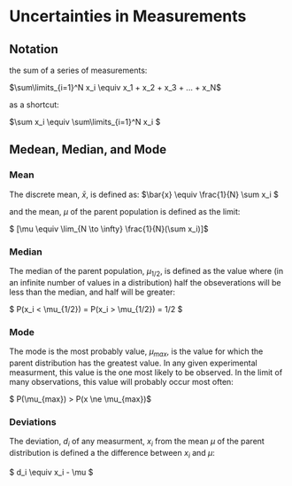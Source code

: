 
# Uncertainties in Measurements


## Notation

the sum of a series of measurements:


$\sum\limits_{i=1}^N x_i \equiv x_1 + x_2 + x_3 + ... + x_N$

as a shortcut:

$\sum x_i \equiv \sum\limits_{i=1}^N x_i $



## Medean, Median, and Mode



### Mean
The discrete mean, $\bar{x}$, is defined as: $\bar{x} \equiv \frac{1}{N} \sum x_i $

and the mean, $\mu$ of the parent population is defined as the limit:

$ \[\mu \equiv \lim_{N \to \infty} \frac{1}{N}(\sum x_i)\]$

### Median

The median of the parent population, $\mu_{1/2}$, is defined as the value where (in an infinite number of values in a distribution) half the obseverations will be less than the median, and half will be greater:

$ P(x_i < \mu_{1/2}) = P(x_i > \mu_{1/2}) = 1/2 $

### Mode

The mode is the most probably value, $\mu_{max}$, is the value for which the parent distribution has the greatest value. In any given experimental measurment, this value is the one most likely to be observed. In the limit of many observations, this value will probably occur most often:

$ P(\mu_{max}) > P(x \ne \mu_{max})$

### Deviations


The deviation, $d_i$ of any measurment, $x_i$ from the mean $\mu$ of the parent distribution is defined a the difference between $x_i$ and $\mu$:

$ d_i \equiv x_i - \mu $
